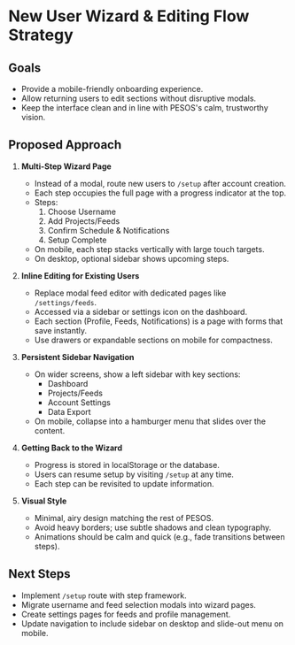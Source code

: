 # New User Wizard & Editing Flow Strategy

## Goals
- Provide a mobile-friendly onboarding experience.
- Allow returning users to edit sections without disruptive modals.
- Keep the interface clean and in line with PESOS's calm, trustworthy vision.

## Proposed Approach
1. **Multi-Step Wizard Page**
   - Instead of a modal, route new users to `/setup` after account creation.
   - Each step occupies the full page with a progress indicator at the top.
   - Steps:
     1. Choose Username
     2. Add Projects/Feeds
     3. Confirm Schedule & Notifications
     4. Setup Complete
   - On mobile, each step stacks vertically with large touch targets.
   - On desktop, optional sidebar shows upcoming steps.

2. **Inline Editing for Existing Users**
   - Replace modal feed editor with dedicated pages like `/settings/feeds`.
   - Accessed via a sidebar or settings icon on the dashboard.
   - Each section (Profile, Feeds, Notifications) is a page with forms that save instantly.
   - Use drawers or expandable sections on mobile for compactness.

3. **Persistent Sidebar Navigation**
   - On wider screens, show a left sidebar with key sections:
     - Dashboard
     - Projects/Feeds
     - Account Settings
     - Data Export
   - On mobile, collapse into a hamburger menu that slides over the content.

4. **Getting Back to the Wizard**
   - Progress is stored in localStorage or the database.
   - Users can resume setup by visiting `/setup` at any time.
   - Each step can be revisited to update information.

5. **Visual Style**
   - Minimal, airy design matching the rest of PESOS.
   - Avoid heavy borders; use subtle shadows and clean typography.
   - Animations should be calm and quick (e.g., fade transitions between steps).

## Next Steps
- Implement `/setup` route with step framework.
- Migrate username and feed selection modals into wizard pages.
- Create settings pages for feeds and profile management.
- Update navigation to include sidebar on desktop and slide-out menu on mobile.

